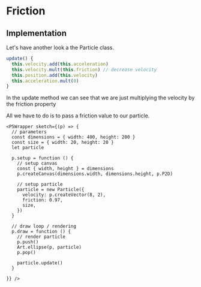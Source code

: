 # Friction

## Implementation

Let's have another look a the Particle class.

```js
update() {
  this.velocity.add(this.acceleration)
  this.velocity.mult(this.friction) // decrease velocity
  this.position.add(this.velocity)
  this.acceleration.mult(0)
}
```

In the update method we can see that we are just multiplying the velocity by the friction property

All we have to do is to pass a friction value to our particle.

```code
<P5Wrapper sketch={(p) => {
  // parameters
  const dimensions = { width: 400, height: 200 }
  const size = { width: 20, height: 20 }
  let particle

  p.setup = function () {
    // setup canvas
    const { width, height } = dimensions
    p.createCanvas(dimensions.width, dimensions.height, p.P2D)

    // setup particle
    particle = new Particle({
      velocity: p.createVector(8, 2),
      friction: 0.97,
      size,
    })
  }

  // draw loop / rendering
  p.draw = function () {
    // render particle
    p.push()
    Art.ellipse(p, particle)
    p.pop()

    particle.update()
  }

}} />

```
